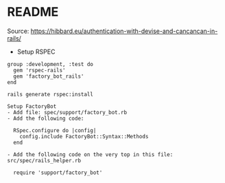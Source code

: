 # README

Source: https://hibbard.eu/authentication-with-devise-and-cancancan-in-rails/

* Setup RSPEC

```
group :development, :test do
  gem 'rspec-rails'
  gem 'factory_bot_rails'
end

rails generate rspec:install

Setup FactoryBot
- Add file: spec/support/factory_bot.rb
- Add the following code:

  RSpec.configure do |config|
    config.include FactoryBot::Syntax::Methods
  end

- Add the following code on the very top in this file: src/spec/rails_helper.rb

  require 'support/factory_bot'
```
